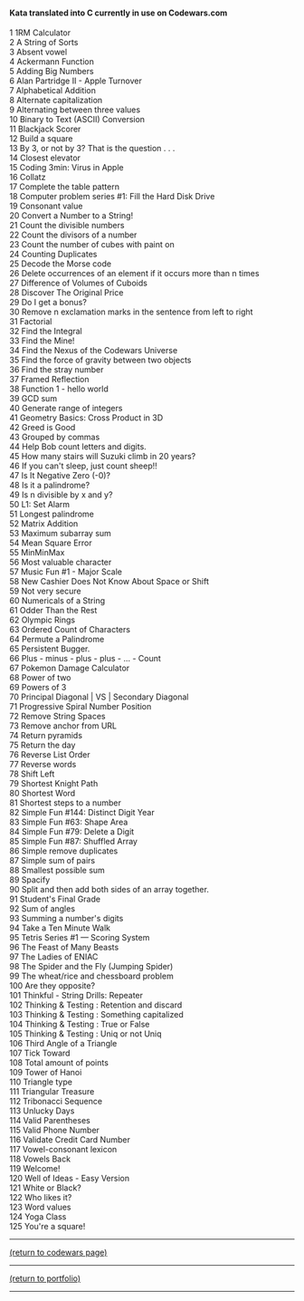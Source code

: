 <!-- For more details see [GitHub Flavored Markdown](https://guides.github.com/features/mastering-markdown/). -->

#### Kata translated into C currently in use on Codewars.com

<!-- eventually these could be ranked by solves and live updated -->
<!-- <a href="http://example.com/" target="_blank">Hello, world!</a> -->
<!-- [1RM Calculator](https://www.codewars.com/kata/595bbea8a930ac0b91000130){:target="_blank"} -->

1  1RM Calculator<br>
2  A String of Sorts<br>
3  Absent vowel<br>
4  Ackermann Function <br>
5  Adding Big Numbers<br>
6  Alan Partridge II - Apple Turnover<br>
7  Alphabetical Addition<br>
8  Alternate capitalization<br>
9  Alternating between three values<br>
10  Binary to Text (ASCII) Conversion<br>
11  Blackjack Scorer<br>
12  Build a square<br>
13  By 3, or not by 3? That is the question . . .<br>
14  Closest elevator<br>
15  Coding 3min: Virus in Apple<br>
16  Collatz<br>
17  Complete the table pattern<br>
18  Computer problem series #1: Fill the Hard Disk Drive<br>
19  Consonant value<br>
20  Convert a Number to a String!<br>
21  Count the divisible numbers<br>
22  Count the divisors of a number<br>
23  Count the number of cubes with paint on<br>
24  Counting Duplicates<br>
25  Decode the Morse code <br>
26  Delete occurrences of an element if it occurs more than n times<br>
27  Difference of Volumes of Cuboids<br>
28  Discover The Original Price<br>
29  Do I get a bonus?<br>
30  Remove n exclamation marks in the sentence from left to right<br>
31  Factorial<br>
32  Find the Integral<br>
33  Find the Mine!<br>
34  Find the Nexus of the Codewars Universe<br>
35  Find the force of gravity between two objects<br>
36  Find the stray number<br>
37  Framed Reflection<br>
38  Function 1 - hello world<br>
39  GCD sum <br>
40  Generate range of integers<br>
41  Geometry Basics: Cross Product in 3D<br>
42  Greed is Good<br>
43  Grouped by commas<br>
44  Help Bob count letters and digits.<br>
45  How many stairs will Suzuki climb in 20 years?<br>
46  If you can't sleep, just count sheep!!<br>
47  Is It Negative Zero (-0)?<br>
48  Is it a palindrome?<br>
49  Is n divisible by x and y?<br>
50  L1: Set Alarm<br>
51  Longest palindrome<br>
52  Matrix Addition<br>
53  Maximum subarray sum<br>
54  Mean Square Error<br>
55  MinMinMax<br>
56  Most valuable character<br>
57  Music Fun #1 - Major Scale<br>
58  New Cashier Does Not Know About Space or Shift <br>
59  Not very secure<br>
60  Numericals of a String<br>
61  Odder Than the Rest<br>
62  Olympic Rings<br>
63  Ordered Count of Characters<br>
64  Permute a Palindrome<br>
65  Persistent Bugger.<br>
66  Plus - minus - plus - plus - ... - Count<br>
67  Pokemon Damage Calculator<br>
68  Power of two<br>
69  Powers of 3<br>
70  Principal Diagonal | VS | Secondary Diagonal<br>
71  Progressive Spiral Number Position<br>
72  Remove String Spaces<br>
73  Remove anchor from URL<br>
74  Return pyramids<br>
75  Return the day <br>
76  Reverse List Order<br>
77  Reverse words<br>
78  Shift Left<br>
79  Shortest Knight Path<br>
80  Shortest Word<br>
81  Shortest steps to a number<br>
82  Simple Fun #144: Distinct Digit Year<br>
83  Simple Fun #63: Shape Area<br>
84  Simple Fun #79: Delete a Digit<br>
85  Simple Fun #87: Shuffled Array<br>
86  Simple remove duplicates<br>
87  Simple sum of pairs<br>
88  Smallest possible sum <br>
89  Spacify<br>
90  Split and then add both sides of an array together.<br>
91  Student's Final Grade<br>
92  Sum of angles<br>
93  Summing a number's digits<br>
94  Take a Ten Minute Walk<br>
95  Tetris Series #1 — Scoring System<br>
96  The Feast of Many Beasts<br>
97  The Ladies of ENIAC<br>
98  The Spider and the Fly (Jumping Spider)<br>
99  The wheat/rice and chessboard problem<br>
100  Are they opposite?<br>
101  Thinkful - String Drills: Repeater<br>
102  Thinking & Testing : Retention and discard<br>
103  Thinking & Testing : Something capitalized<br>
104  Thinking & Testing : True or False<br>
105  Thinking & Testing : Uniq or not Uniq<br>
106  Third Angle of a Triangle<br>
107  Tick Toward<br>
108  Total amount of points<br>
109  Tower of Hanoi<br>
110  Triangle type<br>
111  Triangular Treasure<br>
112  Tribonacci Sequence<br>
113  Unlucky Days<br>
114  Valid Parentheses<br>
115  Valid Phone Number<br>
116  Validate Credit Card Number<br>
117  Vowel-consonant lexicon<br>
118  Vowels Back<br>
119  Welcome!<br>
120  Well of Ideas - Easy Version<br>
121  White or Black?<br>
122  Who likes it?<br>
123  Word values<br>
124  Yoga Class<br>
125  You're a square!<br>

<hr>
<!-- MAKE THIS RETURN TO THE SPECIFIC SCROLL POSITION ON THE PAGE, WITH THE 2. Translator HEADING AT THE TOP -->
<a href="https://rowcased.github.io/codewars.html#translator">(return to codewars page)</a>
<hr>
<a href="https://rowcased.github.io/">(return to portfolio)</a>
<hr>
